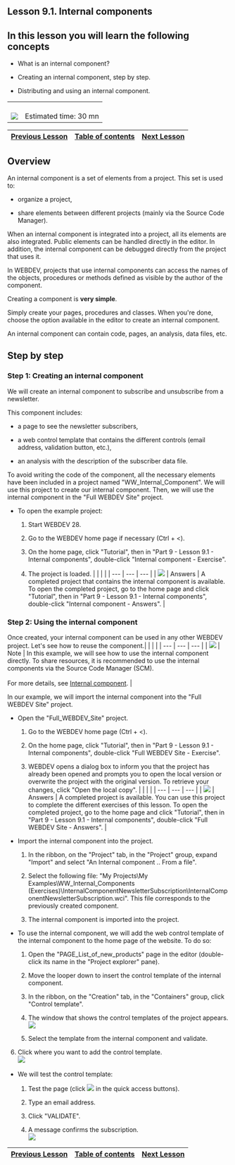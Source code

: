 
## Lesson 9.1. Internal components


<a name="NOTE1"></a>
<a name="NOTE1_1"></a>


## In this lesson you will learn the following concepts
<a name="this_lesson_you_will_learn_the_following_concepts_ELTTEXTE000221"></a>


- What is an internal component?

- Creating an internal component, step by step.

- Distributing and using an internal component.





|   |   |
| --- | --- |
| <br>![](https://doc.pcsoft.fr/en-US/images/image.awp?langid=3&name=dur%E9e.png)<br> | <br>Estimated time: 30 mn |

| [Previous Lesson](../TutoWB/1410087506.md) | [Table of contents](../TutoWB/1410087510.md) | [Next Lesson](../TutoWB/1410087508.md) |
| --- | --- | --- |





<a name="NOTE2"></a>
<a name="NOTE2_1"></a>


## Overview
<a name="overview_ELTTEXTE000268"></a>
An internal component is a set of elements from a project. This set is used to:

- organize a project,

- share elements between different projects (mainly via the Source Code Manager).




When an internal component is integrated into a project, all its elements are also integrated. Public elements can be handled directly in the editor. In addition, the internal component can be debugged directly from the project that uses it.

In WEBDEV, projects that use internal components can access the names of the objects, procedures or methods defined as visible by the author of the component.

Creating a component is **very simple**.

Simply create your pages, procedures and classes. When you're done, choose the option available in the editor to create an internal component.

An internal component can contain code, pages, an analysis, data files, etc.

<a name="NOTE3"></a>
<a name="NOTE3_1"></a>


## Step by step
<a name="step_step_ELTTEXTE000292"></a>


### Step 1: Creating an internal component
<a name="step_1_creating_internal_component_ELTPARAGRAPHE000045"></a>

We will create an internal component to subscribe and unsubscribe from a newsletter.

This component includes:

- a page to see the newsletter subscribers,

- a web control template that contains the different controls (email address, validation button, etc.),

- an analysis with the description of the subscriber data file.


To avoid writing the code of the component, all the necessary elements have been included in a project named "WW_Internal_Component". We will use this project to create our internal component. Then, we will use the internal component in the "Full WEBDEV Site" project. 



- To open the example project:

	1. Start WEBDEV 28. 

	2. Go to the WEBDEV home page if necessary (Ctrl + &lt;). 

	3. On the home page, click "Tutorial", then in "Part 9 - Lesson 9.1 - Internal components", double-click "Internal component - Exercise".

	4. The project is loaded.
			|   |   |   |
| --- | --- | --- |
| ![](https://doc.pcsoft.fr/en-US/images/image.awp?langid=3&name=exemple-WB.png) | Answers | A completed project that contains the internal component is available. To open the completed project, go to the home page and click "Tutorial", then in "Part 9 - Lesson 9.1 - Internal components", double-click "Internal component - Answers". |












<a name="NOTE3_2"></a>


### Step 2: Using the internal component
<a name="step_2_using_the_internal_component_ELTPARAGRAPHE000124"></a>Once created, your internal component can be used in any other WEBDEV project.
Let's see how to reuse the component.|   |   |   |
| --- | --- | --- |
| ![](https://doc.pcsoft.fr/en-US/images/image.awp?langid=3&name=note.png) | Note | In this example, we will see how to use the internal component directly. To share resources, it is recommended to use the internal components via the Source Code Manager (SCM).<br><br>For more details, see [Internal component](../Editeurs/2014100.md). |



In our example, we will import the internal component into the "Full WEBDEV Site" project. 



- Open the "Full_WEBDEV_Site" project.

	1. Go to the WEBDEV home page (Ctrl + &lt;).

	2. On the home page, click "Tutorial", then in "Part 9 - Lesson 9.1 - Internal components", double-click "Full WEBDEV Site - Exercise". 

	3. WEBDEV opens a dialog box to inform you that the project has already been opened and prompts you to open the local version or overwrite the project with the original version. To retrieve your changes, click "Open the local copy". 
			|   |   |   |
| --- | --- | --- |
| ![](https://doc.pcsoft.fr/en-US/images/image.awp?langid=3&name=exemple-WB.png) | Answers | A completed project is available. You can use this project to complete the different exercises of this lesson. To open the completed project, go to the home page and click "Tutorial", then in "Part 9 - Lesson 9.1 - Internal components", double-click "Full WEBDEV Site - Answers". |












- Import the internal component into the project.

	1. In the ribbon, on the "Project" tab, in the "Project" group, expand "Import" and select "An Internal component .. From a file".

	2. Select the following file: "My Projects\\My Examples\\WW_Internal_Components (Exercises)\\InternalComponentNewsletterSubscription\\InternalComponentNewsletterSubscription.wci". This file corresponds to the previously created component. 

	3. The internal component is imported into the project.







- To use the internal component, we will add the web control template of the internal component to the home page of the website. To do so:

	1. Open the "PAGE_List_of_new_products" page in the editor (double-click its name in the "Project explorer" pane).

	2. Move the looper down to insert the control template of the internal component. 

	3. In the ribbon, on the "Creation" tab, in the "Containers" group, click "Control template".

	4. The window that shows the control templates of the project appears.  <br>![](https://doc.pcsoft.fr/en-US/images/image.awp?langid=3&name=P9_Composant%20Interne%20-%20HC%20N%B0009.jpg)


	5. Select the template from the internal component and validate.

6. Click where you want to add the control template.  <br>![](https://doc.pcsoft.fr/en-US/images/image.awp?langid=3&name=P9_Composant%20Interne%20-%20HC%20N%B0010.jpg&type=thumb)




- We will test the control template:

	1. Test the page (click ![](https://doc.pcsoft.fr/en-US/images/image.awp?langid=3&name=ICO_Go_Page_WB_GAF.jpg) in the quick access buttons).

	2. Type an email address.

	3. Click "VALIDATE".

	4. A message confirms the subscription.  <br>![](https://doc.pcsoft.fr/en-US/images/image.awp?langid=3&name=P9_Composant%20Interne%20-%20HC%20N%B0011.jpg&type=thumb)








| [Previous Lesson](../TutoWB/1410087506.md) | [Table of contents](../TutoWB/1410087510.md) | [Next Lesson](../TutoWB/1410087508.md) |
| --- | --- | --- |




